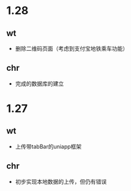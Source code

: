 # 1.28

## wt

- 删除二维码页面（考虑到支付宝地铁乘车功能）

## chr

- 完成的数据库的建立

# 1.27

## wt

- 上传带tabBar的uniapp框架

## chr

- 初步实现本地数据的上传，但仍有错误